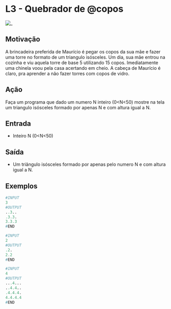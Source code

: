 # L3 - Quebrador de @copos

![_](cover.jpg)

## Motivação

A brincadeira preferida de Maurício é pegar os copos da sua mãe e fazer uma torre no formato de um triangulo isósceles. Um dia, sua mãe entrou na cozinha e viu aquela torre de base 5 utilizando 15 copos. Imediatamente uma chinela voou pela casa acertando em cheio. A cabeça de Maurício é claro, pra aprender a não fazer torres com copos de vidro.

## Ação

Faça um programa que dado um numero N inteiro (0<N<50) mostre na tela um triangulo isósceles formado por apenas N e com altura igual a N.

## Entrada

* Inteiro N (0<N<50)

## Saída

* Um triângulo isósceles formado por apenas pelo numero N e com altura igual a N.

## Exemplos

``` py
#INPUT
3
#OUTPUT
..3..
.3.3.
3.3.3
#END

#INPUT
2
#OUTPUT
.2.
2.2
#END

#INPUT
4
#OUTPUT
...4...
..4.4..
.4.4.4.
4.4.4.4
#END
```
